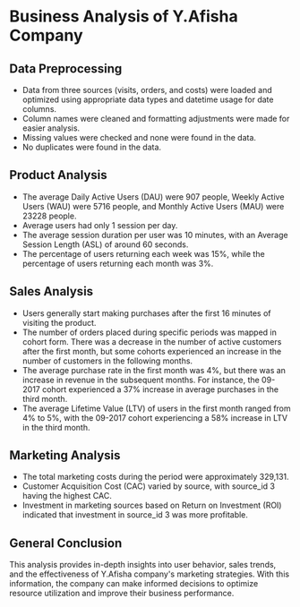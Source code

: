 # Business Analysis of Y.Afisha Company

## Data Preprocessing
- Data from three sources (visits, orders, and costs) were loaded and optimized using appropriate data types and datetime usage for date columns.
- Column names were cleaned and formatting adjustments were made for easier analysis.
- Missing values were checked and none were found in the data.
- No duplicates were found in the data.

## Product Analysis
- The average Daily Active Users (DAU) were 907 people, Weekly Active Users (WAU) were 5716 people, and Monthly Active Users (MAU) were 23228 people.
- Average users had only 1 session per day.
- The average session duration per user was 10 minutes, with an Average Session Length (ASL) of around 60 seconds.
- The percentage of users returning each week was 15%, while the percentage of users returning each month was 3%.

## Sales Analysis
- Users generally start making purchases after the first 16 minutes of visiting the product.
- The number of orders placed during specific periods was mapped in cohort form. There was a decrease in the number of active customers after the first month, but some cohorts experienced an increase in the number of customers in the following months.
- The average purchase rate in the first month was 4%, but there was an increase in revenue in the subsequent months. For instance, the 09-2017 cohort experienced a 37% increase in average purchases in the third month.
- The average Lifetime Value (LTV) of users in the first month ranged from 4% to 5%, with the 09-2017 cohort experiencing a 58% increase in LTV in the third month.

## Marketing Analysis
- The total marketing costs during the period were approximately 329,131.
- Customer Acquisition Cost (CAC) varied by source, with source_id 3 having the highest CAC.
- Investment in marketing sources based on Return on Investment (ROI) indicated that investment in source_id 3 was more profitable.

## General Conclusion
This analysis provides in-depth insights into user behavior, sales trends, and the effectiveness of Y.Afisha company's marketing strategies. With this information, the company can make informed decisions to optimize resource utilization and improve their business performance.

